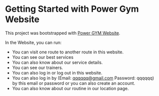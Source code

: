 # Getting Started with Power Gym Website

This project was bootstrapped with [Power GYM Website](https://gym-website-bf315.web.app/?fbclid=IwAR0L2sz63QcEV7sNCPS1n6Hz9qCdd6ukr2uSwD46_xt7tBIO8FhWhAb5-nk).

In the Website, you can run:

- You can visit one route to another route in this website.
- You can see our best services
- You can also know about our service details.
- You can see our trainers.
- You can also log in or log out in this website.
- You can also log in by (Email: qqqqqq@gmail.com Password: qqqqqq) by this email or password or you can also create an account.
- You can also know about our routine in our location page.
